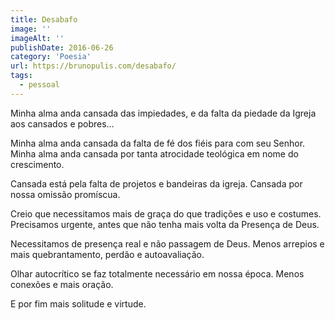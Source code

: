 ```yaml
---
title: Desabafo
image: ''
imageAlt: ''
publishDate: 2016-06-26
category: 'Poesia'
url: https://brunopulis.com/desabafo/
tags:
  - pessoal
---
```


Minha alma anda cansada das impiedades,
e da falta da piedade da Igreja aos cansados e pobres…

Minha alma anda cansada da falta de fé dos fiéis para com seu Senhor.
Minha alma anda cansada por tanta atrocidade teológica em nome do crescimento.

Cansada está pela falta de projetos e bandeiras da igreja.
Cansada por nossa omissão promíscua.

Creio que necessitamos mais de graça do que tradições e uso e costumes.
Precisamos urgente, antes que não tenha mais volta da Presença de Deus.

Necessitamos de presença real e não passagem de Deus.
Menos arrepios e mais quebrantamento, perdão e autoavaliação.

Olhar autocrítico se faz totalmente necessário em nossa época.
Menos conexões e mais oração.

E por fim mais solitude e virtude.
